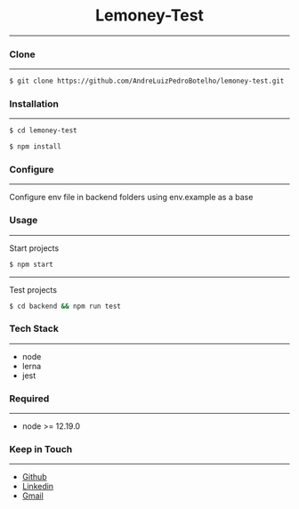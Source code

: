 <div align="center">
  <h1 align="center">Lemoney-Test</h1> 
</div>


---

### Clone

---

```sh
$ git clone https://github.com/AndreLuizPedroBotelho/lemoney-test.git
```

### Installation

---

```sh
$ cd lemoney-test

$ npm install
```

### Configure

---

Configure env file in backend folders using env.example as a base

### Usage

---

Start projects

```sh
$ npm start
```

---

Test projects

```sh
$ cd backend && npm run test
```

### Tech Stack
---

- node
- lerna
- jest

### Required

---

- node >= 12.19.0 


### Keep in Touch
---

- [Github](https://github.com/AndreLuizPedroBotelho)
- [Linkedin](https://www.linkedin.com/in/andr%C3%A9-luiz-pedro-botelho/)
- [Gmail](andrepedrobotelho@gmail.com)


